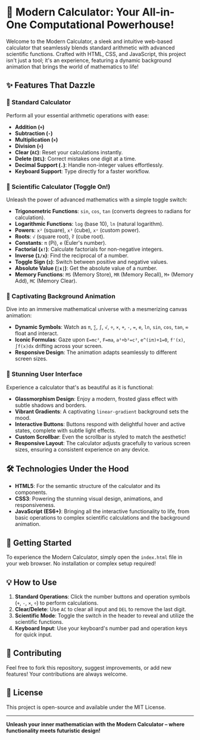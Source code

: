 # 🚀 Modern Calculator: Your All-in-One Computational Powerhouse!

Welcome to the Modern Calculator, a sleek and intuitive web-based calculator that seamlessly blends standard arithmetic with advanced scientific functions. Crafted with HTML, CSS, and JavaScript, this project isn't just a tool; it's an experience, featuring a dynamic background animation that brings the world of mathematics to life!

## ✨ Features That Dazzle

### 🔢 Standard Calculator

Perform all your essential arithmetic operations with ease:

-   **Addition (`+`)**
-   **Subtraction (`-`)**
-   **Multiplication (`×`)**
-   **Division (`÷`)**
-   **Clear (`AC`)**: Reset your calculations instantly.
-   **Delete (`DEL`)**: Correct mistakes one digit at a time.
-   **Decimal Support (`.`)**: Handle non-integer values effortlessly.
-   **Keyboard Support**: Type directly for a faster workflow.

### 🔬 Scientific Calculator (Toggle On!)

Unleash the power of advanced mathematics with a simple toggle switch:

-   **Trigonometric Functions**: `sin`, `cos`, `tan` (converts degrees to radians for calculation).
-   **Logarithmic Functions**: `log` (base 10), `ln` (natural logarithm).
-   **Powers**: `x²` (square), `x³` (cube), `xʸ` (custom power).
-   **Roots**: `√` (square root), `∛` (cube root).
-   **Constants**: `π` (Pi), `e` (Euler's number).
-   **Factorial (`x!`)**: Calculate factorials for non-negative integers.
-   **Inverse (`1/x`)**: Find the reciprocal of a number.
-   **Toggle Sign (`±`)**: Switch between positive and negative values.
-   **Absolute Value (`|x|`)**: Get the absolute value of a number.
-   **Memory Functions**: `MS` (Memory Store), `MR` (Memory Recall), `M+` (Memory Add), `MC` (Memory Clear).

### 🌌 Captivating Background Animation

Dive into an immersive mathematical universe with a mesmerizing canvas animation:

-   **Dynamic Symbols**: Watch as `π`, `∑`, `∫`, `√`, `÷`, `×`, `+`, `-`, `=`, `e`, `ln`, `sin`, `cos`, `tan`, `∞` float and interact.
-   **Iconic Formulas**: Gaze upon `E=mc²`, `F=ma`, `a²+b²=c²`, `e^(iπ)+1=0`, `f'(x)`, `∫f(x)dx` drifting across your screen.
-   **Responsive Design**: The animation adapts seamlessly to different screen sizes.

### 🎨 Stunning User Interface

Experience a calculator that's as beautiful as it is functional:

-   **Glassmorphism Design**: Enjoy a modern, frosted glass effect with subtle shadows and borders.
-   **Vibrant Gradients**: A captivating `linear-gradient` background sets the mood.
-   **Interactive Buttons**: Buttons respond with delightful hover and active states, complete with subtle light effects.
-   **Custom Scrollbar**: Even the scrollbar is styled to match the aesthetic!
-   **Responsive Layout**: The calculator adjusts gracefully to various screen sizes, ensuring a consistent experience on any device.

## 🛠️ Technologies Under the Hood

-   **HTML5**: For the semantic structure of the calculator and its components.
-   **CSS3**: Powering the stunning visual design, animations, and responsiveness.
-   **JavaScript (ES6+)**: Bringing all the interactive functionality to life, from basic operations to complex scientific calculations and the background animation.

## 🚀 Getting Started

To experience the Modern Calculator, simply open the `index.html` file in your web browser. No installation or complex setup required!

## 💡 How to Use

1.  **Standard Operations**: Click the number buttons and operation symbols (`+`, `-`, `×`, `÷`) to perform calculations.
2.  **Clear/Delete**: Use `AC` to clear all input and `DEL` to remove the last digit.
3.  **Scientific Mode**: Toggle the switch in the header to reveal and utilize the scientific functions.
4.  **Keyboard Input**: Use your keyboard's number pad and operation keys for quick input.

## 🤝 Contributing

Feel free to fork this repository, suggest improvements, or add new features! Your contributions are always welcome.

## 📄 License

This project is open-source and available under the MIT License.

---

**Unleash your inner mathematician with the Modern Calculator – where functionality meets futuristic design!**